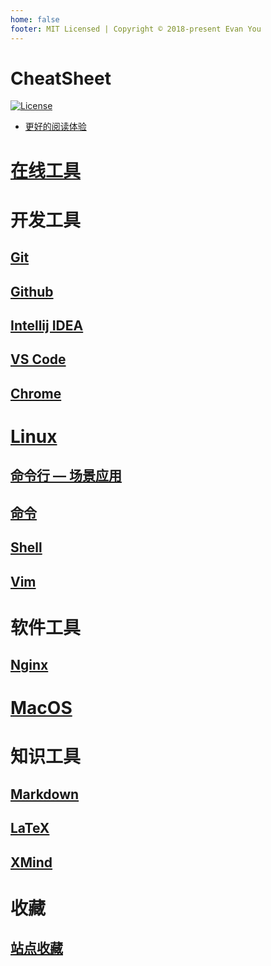 ```yaml
---
home: false
footer: MIT Licensed | Copyright © 2018-present Evan You
---
```


# CheatSheet

[![License](https://img.shields.io/badge/license-Apache%202-4EB1BA.svg)](https://www.apache.org/licenses/LICENSE-2.0.html)  

* [更好的阅读体验](https://sunnnychan.github.io/cheatsheet/)

# [在线工具](ol-tools/)

# 开发工具

## [Git](dev/git/)
## [Github](dev/github/)

## [Intellij IDEA](dev/idea/)
## [VS Code](dev/vscode/)
## [Chrome](dev/chrome/)

# [Linux](linux/)
## [命令行 — 场景应用](linux/cls/)
## [命令](linux/cmds)
## [Shell](linux/Shell)
## [Vim](http://112.126.103.179/archives/vim)

# 软件工具
## [Nginx](software/nginx)

# [MacOS](macos/)

# 知识工具
## [Markdown](knowledge/markdown/)
## [LaTeX](knowledge/latex/)
## [XMind](knowledge/xmind/)

# 收藏
## [站点收藏](collections/websites)

